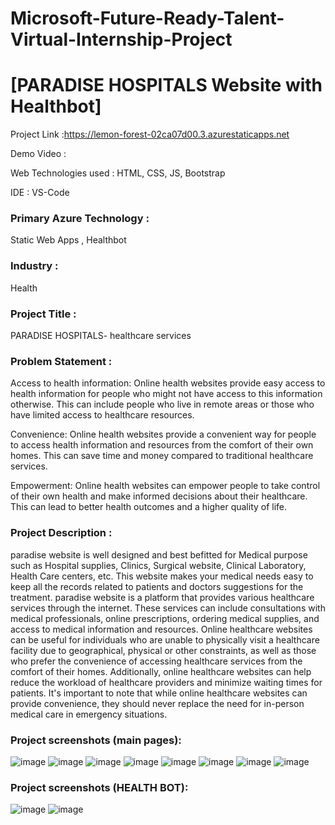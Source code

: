 # Microsoft-Future-Ready-Talent-Virtual-Internship-Project


# [PARADISE HOSPITALS Website with Healthbot]
Project Link :https://lemon-forest-02ca07d00.3.azurestaticapps.net

Demo Video :

Web Technologies used : HTML, CSS, JS, Bootstrap

IDE : VS-Code

### Primary Azure Technology :
Static Web Apps , Healthbot

### Industry :
Health

### Project Title :
PARADISE HOSPITALS- healthcare services

### Problem Statement :
Access to health information: Online health websites provide easy access to health information for people who might not have access to this information otherwise. This can include people who live in remote areas or those who have limited access to healthcare resources.

Convenience: Online health websites provide a convenient way for people to access health information and resources from the comfort of their own homes. This can save time and money compared to traditional healthcare services.

Empowerment: Online health websites can empower people to take control of their own health and make informed decisions about their healthcare. This can lead to better health outcomes and a higher quality of life.

### Project Description :
 paradise website is well designed and best befitted for Medical purpose such as Hospital supplies, Clinics, Surgical website, Clinical Laboratory, Health Care centers, etc.
This website makes your medical needs easy to keep all the records related to patients and doctors suggestions for the treatment.
paradise website is a platform that provides various healthcare services through the internet. These services can include consultations with medical professionals, online prescriptions, ordering medical supplies, and access to medical information and resources. Online healthcare websites can be useful for individuals who are unable to physically visit a healthcare facility due to geographical, physical or other constraints, as well as those who prefer the convenience of accessing healthcare services from the comfort of their homes. Additionally, online healthcare websites can help reduce the workload of healthcare providers and minimize waiting times for patients. It's important to note that while online healthcare websites can provide convenience, they should never replace the need for in-person medical care in emergency situations.


### Project screenshots (main pages):
![image](https://github.com/guddi03/microsoft_project_HealthServiceWithBot/assets/113164826/6a7b4e02-b66f-41c3-94ab-a6561c1ab057)
![image](https://github.com/guddi03/microsoft_project_HealthServiceWithBot/assets/113164826/8177c30e-c97d-46fe-be2c-28cddd082ebd)
![image](https://github.com/guddi03/microsoft_project_HealthServiceWithBot/assets/113164826/2efa4e58-5149-435f-8a01-a34493c75e43)
![image](https://github.com/guddi03/microsoft_project_HealthServiceWithBot/assets/113164826/10132bda-d7bd-42f8-b523-e6fa1199e963)
![image](https://github.com/guddi03/microsoft_project_HealthServiceWithBot/assets/113164826/4033bef5-d015-461e-8d00-56b56404aa9d)
![image](https://github.com/guddi03/microsoft_project_HealthServiceWithBot/assets/113164826/b9ea209c-aa1c-44ff-80eb-416f6a95a2de)
![image](https://github.com/guddi03/microsoft_project_HealthServiceWithBot/assets/113164826/5b048fed-435b-438d-9815-d2a93f7eea06)
![image](https://github.com/guddi03/microsoft_project_HealthServiceWithBot/assets/113164826/2fad6719-b7c7-4479-8dbf-ec9e35b70ac0)


### Project screenshots (HEALTH BOT):
![image](https://github.com/guddi03/microsoft_project_HealthServiceWithBot/assets/113164826/841d5ddb-8a6c-4505-b30c-6dadb5dd5184)
![image](https://github.com/guddi03/microsoft_project_HealthServiceWithBot/assets/113164826/6a392d0a-4f95-4a63-a8dd-9d1349dda634)


